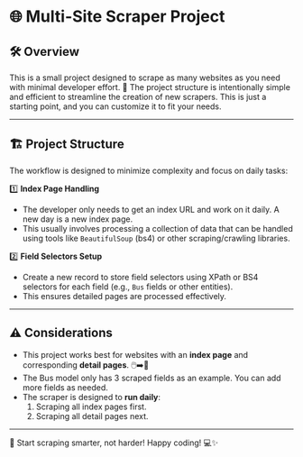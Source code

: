 # 🌐 Multi-Site Scraper Project

## 🛠️ Overview
This is a small project designed to scrape as many websites as you need with minimal developer effort. 🚀 The project structure is intentionally simple and efficient to streamline the creation of new scrapers.
This is just a starting point, and you can customize it to fit your needs.

---

## 🏗️ Project Structure
The workflow is designed to minimize complexity and focus on daily tasks:

1️⃣ **Index Page Handling**  
   - The developer only needs to get an index URL and work on it daily. A new day is a new index page.  
   - This usually involves processing a collection of data that can be handled using tools like `BeautifulSoup` (bs4) or other scraping/crawling libraries.  

2️⃣ **Field Selectors Setup**  
   - Create a new record to store field selectors using XPath or BS4 selectors for each field (e.g., `Bus` fields or other entities).  
   - This ensures detailed pages are processed effectively.

---

## ⚠️ Considerations
- This project works best for websites with an **index page** and corresponding **detail pages**. 🖱️➡️📄  
- The Bus model only has 3 scraped fields as an example. You can add more fields as needed.
- The scraper is designed to **run daily**:  
  1. Scraping all index pages first.  
  2. Scraping all detail pages next.

---

🎯 Start scraping smarter, not harder! Happy coding! 💻✨

